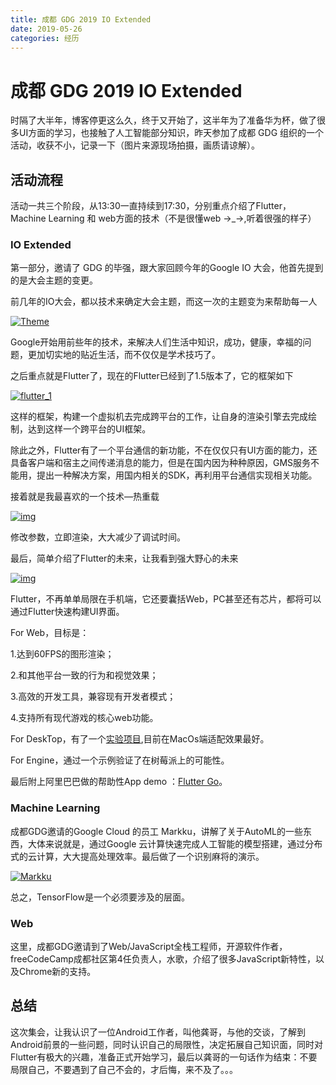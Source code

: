 ```yaml
---
title: 成都 GDG 2019 IO Extended
date: 2019-05-26
categories: 经历
---
```


# 成都 GDG 2019 IO Extended

时隔了大半年，博客停更这么久，终于又开始了，这半年为了准备华为杯，做了很多UI方面的学习，也接触了人工智能部分知识，昨天参加了成都 GDG 组织的一个活动，收获不小，记录一下（图片来源现场拍摄，画质请谅解）。

## 活动流程

活动一共三个阶段，从13:30一直持续到17:30，分别重点介绍了Flutter，Machine Learning 和 web方面的技术（不是很懂web →_→,听着很强的样子）

### IO Extended

第一部分，邀请了 GDG 的毕强，跟大家回顾今年的Google IO 大会，他首先提到的是大会主题的变更。

前几年的IO大会，都以技术来确定大会主题，而这一次的主题变为来帮助每一人

[![Theme](https://s2.ax1x.com/2019/05/26/VVlSpt.jpg)](https://s2.ax1x.com/2019/05/26/VVlSpt.jpg)

Google开始用前些年的技术，来解决人们生活中知识，成功，健康，幸福的问题，更加切实地的贴近生活，而不仅仅是学术技巧了。

之后重点就是Flutter了，现在的Flutter已经到了1.5版本了，它的框架如下

[![flutter_1](https://s2.ax1x.com/2019/05/26/VVlg3t.jpg)](https://s2.ax1x.com/2019/05/26/VVlg3t.jpg)

这样的框架，构建一个虚拟机去完成跨平台的工作，让自身的渲染引擎去完成绘制，达到这样一个跨平台的UI框架。

除此之外，Flutter有了一个平台通信的新功能，不在仅仅只有UI方面的能力，还具备客户端和宿主之间传递消息的能力，但是在国内因为种种原因，GMS服务不能用，提出一种解决方案，用国内相关的SDK，再利用平台通信实现相关功能。

接着就是我最喜欢的一个技术—热重载

[![img](https://s2.ax1x.com/2019/05/26/VV3AWn.jpg)](https://s2.ax1x.com/2019/05/26/VV3AWn.jpg)

修改参数，立即渲染，大大减少了调试时间。

最后，简单介绍了Flutter的未来，让我看到强大野心的未来

[![img](https://s2.ax1x.com/2019/05/26/VV366P.jpg)](https://s2.ax1x.com/2019/05/26/VV366P.jpg)

Flutter，不再单单局限在手机端，它还要囊括Web，PC甚至还有芯片，都将可以通过Flutter快速构建UI界面。

For Web，目标是：

 1.达到60FPS的图形渲染；

 2.和其他平台一致的行为和视觉效果；

 3.高效的开发工具，兼容现有开发者模式；

 4.支持所有现代游戏的核心web功能。

For DeskTop，有了一个[实验项目](https://github.com/Google/flutter-desktop-embedding),目前在MacOs端适配效果最好。

For Engine，通过一个示例验证了在树莓派上的可能性。

最后附上阿里巴巴做的帮助性App demo ：[Flutter Go](https://github.com/alibaba/flutter-go)。

### Machine Learning

成都GDG邀请的Google Cloud 的员工 Markku，讲解了关于AutoML的一些东西，大体来说就是，通过Google 云计算快速完成人工智能的模型搭建，通过分布式的云计算，大大提高处理效率。最后做了一个识别麻将的演示。

[![Markku](https://s2.ax1x.com/2019/05/26/VVJ76I.jpg)](https://s2.ax1x.com/2019/05/26/VVJ76I.jpg)

总之，TensorFlow是一个必须要涉及的层面。

### Web

这里，成都GDG邀请到了Web/JavaScript全栈工程师，开源软件作者，freeCodeCamp成都社区第4任负责人，水歌，介绍了很多JavaScript新特性，以及Chrome新的支持。

## 总结

这次集会，让我认识了一位Android工作者，叫他龚哥，与他的交谈，了解到Android前景的一些问题，同时认识自己的局限性，决定拓展自己知识面，同时对Flutter有极大的兴趣，准备正式开始学习，最后以龚哥的一句话作为结束：不要局限自己，不要遇到了自己不会的，才后悔，来不及了。。。